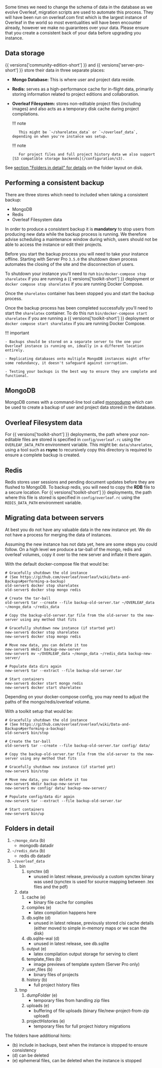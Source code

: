 Some times we need to change the schema of data in the database as we evolve Overleaf, migration scripts are used to automate this process. They will have been run on overleaf.com first which is the largest instance of Overleaf in the world so most eventualities will have been encounter already, however we make no guarantees over your data. Please ensure that you create a consistent back of your data before upgrading you instance.

## Data storage ##

{{ versions['community-edition-short'] }} and {{ versions['server-pro-short'] }} store their data in three separate places:

* **Mongo Database:** This is where user and project data reside.
* **Redis:** serves as a high-performance cache for in-flight data, primarily storing information related to project editions and collaboration.
* **Overleaf Filesystem:** stores non-editable project files (including images) and also acts as a temporary disk cache during project compilations.
   
    !!! note
     
         This might be `~/sharelatex_data` or `~/overleaf_data`, depending on when you're instance was setup.
    
    
    !!! note
    
         For project files and full project history data we also support [S3 compatible storage backends](/configuration/s3).

See [section "Folders in detail" for details](#Folders-in-detail) on the folder layout on disk.

## Performing a consistent backup ##

There are three stores which need to included when taking a consistent backup:

* MongoDB
* Redis
* Overleaf Filesystem data

In order to produce a consistent backup it is **mandatory** to stop users from producing new data while the backup process is running. We therefore advise scheduling a maintenance window during which, users should not be able to access the instance or edit their projects.

Before you start the backup process you will need to take your instance offline. Starting with Server Pro `3.5.0` the shutdown down process automates the closing of the site and the disconnection of users.

To shutdown your instance you'll need to run `bin/docker-compose stop sharelatex` if you are running a {{ versions['toolkit-short'] }} deployment or `docker compose stop sharelatex` if you are running Docker Compose.

Once the `sharelatex` container has been stopped you and start the backup process.

Once the backup process has been completed successfully you'll need to start the `sharelatex` container. To do this run `bin/docker-compose start sharelatex` if you are running a {{ versions['toolkit-short'] }} deployment or `docker compose start sharelatex` if you are running Docker Compose.

!!! important

    - Backups should be stored on a separate server to the one your Overleaf instance is running on, ideally in a different location entirely. 
    
    - Replicating databases onto multiple MongoDB instances might offer some redundancy, it doesn't safeguard against corruption.
    
    - Testing your backups is the best way to ensure they are complete and functional.

## MongoDB ##

MongoDB comes with a command-line tool called [mongodump](https://docs.mongodb.com/manual/reference/program/mongodump/) which can be used to create a backup of user and project data stored in the database.

## Overleaf Filesystem data ##

For {{ versions['toolkit-short'] }} deployments, the path where your non-editable files are stored is specified in `config/overleaf.rc` using the `OVERLEAF_DATA_PATH` environment variable. This might be: `data/sharelatex`, using a tool such as **rsync** to recursively copy this directory is required to ensure a complete backup is created.

## Redis ##

Redis stores user sessions and pending document updates before they are flushed to MongoDB. To backup redis, you will need to copy the **RDB** file to a secure location. For {{ versions['toolkit-short'] }} deployments, the path where this file is stored is specified in `config/overleaf.rc` using the `REDIS_DATA_PATH` environment variable.

## Migrating data between servers ##

At best you do not have any valuable data in the new instance yet. We do not have a process for merging the data of instances.

Assuming the new instance has not data yet, here are some steps you could follow.
On a high level we produce a tar-ball of the mongo, redis and overleaf volumes, copy it over to the new server and inflate it there again.

With the default docker-compose file that would be:
```
# Gracefully shutdown the old instance
# (See https://github.com/overleaf/overleaf/wiki/Data-and-Backups#performing-a-backup)
old-server$ docker stop sharelatex
old-server$ docker stop mongo redis

# Create the tar-ball
old-server$ tar --create --file backup-old-server.tar ~/OVERLEAF_data ~/mongo_data ~/redis_data

# Copy the backup-old-server.tar file from the old-server to the new-server using any method that fits

# Gracefully shutdown new instance (if started yet)
new-server$ docker stop sharelatex
new-server$ docker stop mongo redis

# Move new data, you can delete it too
new-server$ mkdir backup-new-server
new-server$ mv ~/OVERLEAF_data ~/mongo_data ~/redis_data backup-new-server/

# Populate data dirs again
new-server$ tar --extract --file backup-old-server.tar

# Start containers
new-server$ docker start mongo redis
new-server$ docker start sharelatex
```
Depending on your docker-compose config, you may need to adjust the paths of the mongo/redis/overleaf volume.


With a toolkit setup that would be:
```
# Gracefully shutdown the old instance
# (See https://github.com/overleaf/overleaf/wiki/Data-and-Backups#performing-a-backup)
old-server$ bin/stop

# Create the tar-ball
old-server$ tar --create --file backup-old-server.tar config/ data/

# Copy the backup-old-server.tar file from the old-server to the new-server using any method that fits

# Gracefully shutdown new instance (if started yet)
new-server$ bin/stop

# Move new data, you can delete it too
new-server$ mkdir backup-new-server
new-server$ mv config/ data/ backup-new-server/

# Populate config/data dir again
new-server$ tar --extract --file backup-old-server.tar

# Start containers
new-server$ bin/up
```
## Folders in detail ##

1. `~/mongo_data` (b)
   - mongodb datadir
2. `~/redis_data` (b)
   - redis db datadir
3. `~/overleaf_data`
   1. bin
      1. synctex (d)
         - unused in latest release, previously a custom synctex binary was used
           (synctex is used for source mapping between .tex files and the pdf) 
   2. data
      1. cache (e)
         - binary file cache for compiles
      2. compiles (e)
         - latex compilation happens here
      3. db.sqlite (d)
         - unused in latest release, previously stored clsi cache details
           (either moved to simple in-memory maps or we scan the disk)
      4. db.sqlite-wal (d)
         - unused in latest release, see db.sqlite
      5. output (e)
         - latex compilation output storage for serving to client
      6. template_files (b)
         - image previews of template system (Server Pro only)
      7. user_files (b)
         - binary files of projects
      7. history (b)
         - full project history files
   3. tmp
      1. dumpFolder (e)
         - temporary files from handling zip files
      2. uploads (e)
         - buffering of file uploads (binary file/new-project-from-zip upload)
      2. projectHistories (e)
         - temporary files for full project history migrations

The folders have additional hints:
- (b) include in backups, best when the instance is stopped to ensure consistency
- (d) can be deleted
- (e) ephemeral files, can be deleted when the instance is stopped

